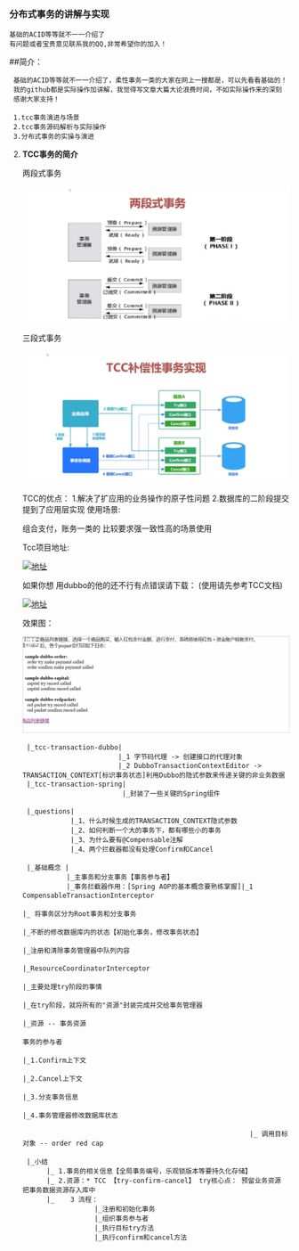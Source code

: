 ### 分布式事务的讲解与实现 

    基础的ACID等等就不一一介绍了
    有问题或者宝贵意见联系我的QQ,非常希望你的加入！
    
##简介：

     基础的ACID等等就不一一介绍了，柔性事务一类的大家在网上一搜都是，可以先看看基础的！
     我的github都是实际操作加讲解，我觉得写文章大篇大论浪费时间，不如实际操作来的深刻
     感谢大家支持！
     
     1.tcc事务演进与场景
     2.tcc事务源码解析与实际操作
     3.分布式事务的实操与演进
     
2. **TCC事务的简介**

     两段式事务
     
     ![整体流程](https://raw.githubusercontent.com/qiurunze123/imageall/master/liangduanshi.JPG)

     三段式事务
     
     ![整体流程](https://raw.githubusercontent.com/qiurunze123/imageall/master/tcc.JPG)


     TCC的优点：
     1.解决了扩应用的业务操作的原子性问题
     2.数据库的二阶段提交提到了应用层实现
     使用场景:
     
     组合支付，账务一类的 比较要求强一致性高的场景使用
     
     Tcc项目地址:
     
   [![地址](tcc地址)](https://github.com/changmingxie/tcc-transaction/tree/master-1.2.x)
   
    如果你想 用dubbo的他的还不行有点错误请下载： (使用请先参考TCC文档)
    
   [![地址](tcc-dubbo地址)](https://github.com/qiurunze123/tcc-dubbo)
   
   效果图：
   
   ![效果图](https://raw.githubusercontent.com/qiurunze123/imageall/master/tcc.gif)



        |_tcc-transaction-dubbo|
                               |_1 字节码代理 -> 创建接口的代理对象
                               |_2 DubboTransactionContextEditor -> TRANSACTION_CONTEXT[标识事务状态]利用Dubbo的隐式参数来传递关键的非业务数据
        |_tcc-transaction-spring|
                                |_封装了一些关键的Spring组件
                        
        |_questions|
                   |_1、什么时候生成的TRANSACTION_CONTEXT隐式参数
                   |_2、如何判断一个大的事务下，都有哪些小的事务
                   |_3、为什么要有@Compensable注解
                   |_4、两个拦截器都没有处理Confirm和Cancel
            
        |_基础概念 |
                  |_主事务和分支事务【事务参与者】
                  |_事务拦截器作用：[Spring AOP的基本概念要熟练掌握]|_1 CompensableTransactionInterceptor
                                                                                                    |_ 将事务区分为Root事务和分支事务
                                                                                                    |_不断的修改数据库内的状态【初始化事务，修改事务状态】
                                                                                                    |_注册和清除事务管理器中队列内容
                                                                |_ResourceCoordinatorInterceptor
                                                                                                |_主要处理try阶段的事情
                                                                                                |_在try阶段，就将所有的"资源"封装完成并交给事务管理器
                                                                                                |_资源 -- 事务资源
                                                                                                          事务的参与者
                                                                                                                     |_1.Confirm上下文
                                                                                                                     |_2.Cancel上下文
                                                                                                                     |_3.分支事务信息
                                                                                                                     |_4.事务管理器修改数据库状态	
                                                                  
                                                                |_ 调用目标对象 -- order red cap                                                                        
                                                                                                                                          
        |_小结
             |_ 1.事务的相关信息【全局事务编号，乐观锁版本等要持久化存储】
             |_ 2.资源：* TCC 【try-confirm-cancel】 try核心点： 预留业务资源  把事务数据资源存入库中 
             |_    3 流程： 
                         |_注册和初始化事务
                         |_组织事务参与者
                         |_执行目标try方法
                         |_执行confirm和cancel方法